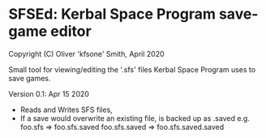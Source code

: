 # SFSEd: Kerbal Space Program save-game editor
Copyright (C) Oliver 'kfsone' Smith, April 2020

Small tool for viewing/editing the '.sfs' files Kerbal Space Program uses to save games.

Version 0.1: Apr 15 2020
- Reads and Writes SFS files,
- If a save would overwrite an existing file, is backed up as <original name>.saved
	e.g. foo.sfs => foo.sfs.saved
		 foo.sfs.saved => foo.sfs.saved.saved

